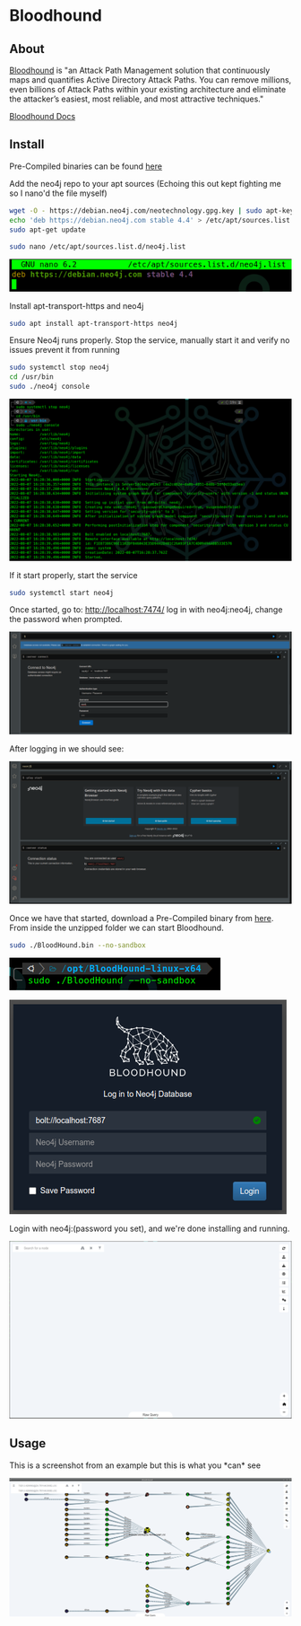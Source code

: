 # Bloodhound

## About

[Bloodhound](https://github.com/BloodHoundAD/BloodHound) is "an Attack Path Management solution that continuously maps and quantifies Active Directory Attack Paths. You can remove millions, even billions of Attack Paths within your existing architecture and eliminate the attacker’s easiest, most reliable, and most attractive techniques."

[Bloodhound Docs](https://bloodhound.readthedocs.io/en/latest/index.html)

## Install

Pre-Compiled binaries can be found [here](https://github.com/BloodHoundAD/BloodHound/releases)

Add the neo4j repo to your apt sources (Echoing this out kept fighting me so I nano'd the file myself)

```bash
wget -O - https://debian.neo4j.com/neotechnology.gpg.key | sudo apt-key add -
echo 'deb https://debian.neo4j.com stable 4.4' > /etc/apt/sources.list.d/neo4j.list
sudo apt-get update
```

```bash
sudo nano /etc/apt/sources.list.d/neo4j.list
```

![](<../../.gitbook/assets/image (100) (3).png>)

Install apt-transport-https and neo4j

```bash
sudo apt install apt-transport-https neo4j
```

Ensure Neo4j runs properly. Stop the service, manually start it and verify no issues prevent it from running

```bash
sudo systemctl stop neo4j
cd /usr/bin
sudo ./neo4j console
```

![](<../../.gitbook/assets/image (102) (1).png>)

If it start properly, start the service

```bash
sudo systemctl start neo4j
```

Once started, go to: [http://localhost:7474/](https://localhost:7474/) log in with neo4j:neo4j, change the password when prompted.

![](<../../.gitbook/assets/image (98) (1).png>)

After logging in we should see:

![](<../../.gitbook/assets/image (103).png>)

Once we have that started, download a Pre-Compiled binary from [here](https://github.com/BloodHoundAD/BloodHound/releases). From inside the unzipped folder we can start Bloodhound.

```bash
sudo ./BloodHound.bin --no-sandbox
```

![](<../../.gitbook/assets/image (104) (2).png>)

![](<../../.gitbook/assets/image (99).png>)

Login with neo4j:(password you set), and we're done installing and running.

![](<../../.gitbook/assets/image (101) (2).png>)

## Usage

This is a screenshot from an example but this is what you \*can\* see

![](<../../.gitbook/assets/image (2) (1) (3).png>)
